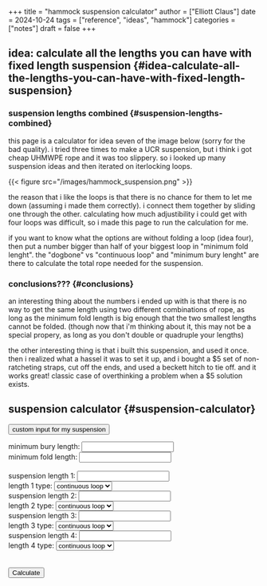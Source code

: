+++
title = "hammock suspension calculator"
author = ["Elliott Claus"]
date = 2024-10-24
tags = ["reference", "ideas", "hammock"]
categories = ["notes"]
draft = false
+++

## idea: calculate all the lengths you can have with fixed length suspension {#idea-calculate-all-the-lengths-you-can-have-with-fixed-length-suspension}


### suspension lengths combined {#suspension-lengths-combined}

this page is a calculator for idea seven of the image below (sorry
for the bad quality). i tried three times to make a UCR
suspension, but i think i got cheap UHMWPE rope and it was too
slippery. so i looked up many suspension ideas and then iterated
on iterlocking loops.

{{< figure src="/images/hammock_suspension.png" >}}

the reason that i like the loops is that there is no chance for
them to let me down (assuming i made them correctly). i connect
them together by sliding one through the other. calculating how
much adjustibility i could get with four loops was difficult, so i
made this page to run the calculation for me.

if you want to know what the options are without folding a loop
(idea four), then put a number bigger than half of your biggest
loop in "minimum fold lenght". the "dogbone" vs "continuous loop"
and "minimum bury lenght" are there to calculate the total rope
needed for the suspension.


### conclusions??? {#conclusions}

an interesting thing about the numbers i ended up with is that
there is no way to get the same length using two different
combinations of rope, as long as the minimum fold length is big
enough that the two smallest lengths cannot be folded. (though now
that i'm thinking about it, this may not be a special propery, as
long as you don't double or quadruple your lengths)

the other interesting thing is that i built this suspension, and
used it once. then i realized what a hassel it was to set it up,
and i bought a $5 set of non-ratcheting straps, cut off the ends,
and used a beckett hitch to tie off. and it works great! classic
case of overthinking a problem when a $5 solution exists.


## suspension calculator {#suspension-calculator}

<button id="custom_input" onclick="customInput()"> custom input for my suspension</button>
<form id="suspensionDefinitionForm" class="test-container">
  <label for="minBuryLength">minimum bury length:</label>
  <input type="number" id="minBuryLength" required />
  <br />
  <label for="minFoldLength">minimum fold length:</label>
  <input type="number" id="minFoldLength" required />
  <br /><br />
  <div class="numbers">
    <div class="numbers">
      <label for="length1">suspension length 1:</label>
      <input type="number" id="length1" required />
      <br />
      <label for="length1type">length 1 type:</label>
      <select id="length1type">
        <option value="loop" default>continuous loop</option>
        <option value="dogbone">dogbone</option>
      </select>
    </div>
    <div class="numbers">
      <label for="length2">suspension length 2:</label>
      <input type="number" id="length2" required />
      <br />
      <label for="length2type">length 2 type:</label>
      <select id="length2type">
        <option value="loop">continuous loop</option>
        <option value="dogbone" default>dogbone</option>
      </select>
    </div>
    <div class="numbers">
      <label for="length3">suspension length 3:</label>
      <input type="number" id="length3" required />
      <br />
      <label for="length3type">length 3 type:</label>
      <select id="length3type">
        <option value="loop">continuous loop</option>
        <option value="dogbone" default>dogbone</option>
      </select>
    </div>
    <div class="numbers">
      <label for="length4">suspension length 4:</label>
      <input type="number" id="length4" required />
      <br />
      <label for="length4type">length 4 type:</label>
      <select id="length4type">
        <option value="loop">continuous loop</option>
        <option value="dogbone" default>dogbone</option>
      </select>
    </div>
  </div>
  <br /><br />
  <input type="submit" value="Calculate" />
</form>
<div class="row">
  <div id="results" class="test-container"></div>
</div>
<script src="../../js/hammock-suspension.js"></script>
